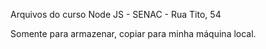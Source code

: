 Arquivos do curso Node JS - SENAC - Rua Tito, 54

Somente para armazenar, copiar para minha máquina local.
